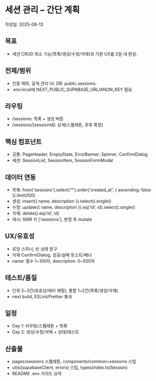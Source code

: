 # 세션 관리 – 간단 계획

작성일: 2025-08-13

## 목표

- 세션 CRUD 최소 기능(목록/생성/수정/삭제)과 기본 UX를 2일 내 완성.

## 전제/범위

- 인증 제외, 공개 관리 UI. DB: public.sessions.
- .env.local에 NEXT_PUBLIC_SUPABASE_URL/ANON_KEY 필요.

## 라우팅

- /sessions: 목록 + 생성 버튼
- /sessions/[sessionId]: 상세(스켈레톤, 추후 확장)

## 핵심 컴포넌트

- 공통: PageHeader, EmptyState, ErrorBanner, Spinner, ConfirmDialog
- 세션: SessionList, SessionItem, SessionFormModal

## 데이터 연동

- 목록: from('sessions').select('\*').order('created_at', { ascending: false }).limit(100)
- 생성: insert({ name, description }).select().single()
- 수정: update({ name, description }).eq('id', id).select().single()
- 삭제: delete().eq('id', id)
- 캐시: SWR 키 ['sessions'], 변경 후 mutate

## UX/유효성

- 로딩 스피너, 빈 상태 문구
- 삭제 ConfirmDialog, 성공/실패 토스트/배너
- name: 필수 1~100자, description: 0~500자

## 테스트/품질

- 단위 2~3건(유효성/에러 매핑), 통합 1~2건(목록/생성/삭제)
- next build, ESLint/Prettier 통과

## 일정

- Day 1: 라우팅/스켈레톤 + 목록
- Day 2: 생성/수정/삭제 + 상태/테스트

## 산출물

- pages/sessions 스켈레톤, components/common+sessions 스텁
- utils(supabaseClient, errors) 스텁, types/index.ts(Session)
- README .env 가이드 요약
